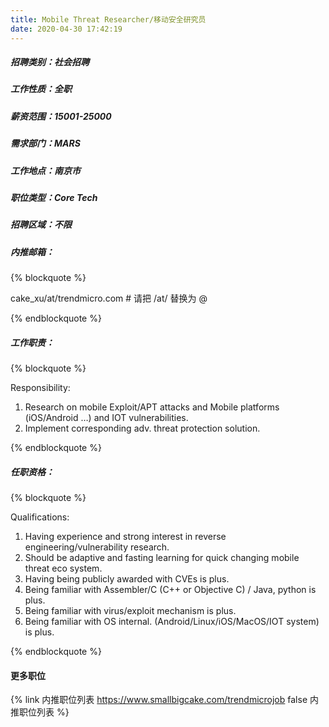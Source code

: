 ```yaml
---
title: Mobile Threat Researcher/移动安全研究员
date: 2020-04-30 17:42:19
---
```

##### 招聘类别：社会招聘
##### 工作性质：全职
##### 薪资范围：15001-25000
##### 需求部门：MARS
##### 工作地点：南京市
##### 职位类型：Core Tech
##### 招聘区域：不限 
##### 内推邮箱：
{% blockquote %}  

cake_xu/at/trendmicro.com # 请把 /at/ 替换为 @

{% endblockquote %}

##### 工作职责：
{% blockquote %}  

Responsibility:
1. Research on mobile Exploit/APT attacks and Mobile platforms (iOS/Android …) and IOT vulnerabilities.
2. Implement corresponding adv. threat protection solution.

{% endblockquote %}

##### 任职资格：
{% blockquote %}  

Qualifications:
1. Having experience and strong interest in reverse engineering/vulnerability research.
2. Should be adaptive and fasting learning for quick changing mobile threat eco system.
3. Having being publicly awarded with CVEs is plus.
4. Being familiar with Assembler/C (C++ or Objective C) / Java, python is plus.
5. Being familiar with virus/exploit mechanism is plus.
6. Being familiar with OS internal. (Android/Linux/iOS/MacOS/IOT system) is plus.

{% endblockquote %}

#### 更多职位
{% link 内推职位列表 https://www.smallbigcake.com/trendmicrojob false 内推职位列表 %}
